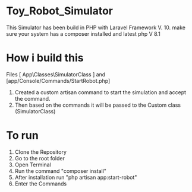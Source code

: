 # Toy_Robot_Simulator
This Simulator has been build in PHP with Laravel Framework V. 10.
make sure your system has a composer installed and latest php V 8.1

# How i build this
Files [ App\Classes\SimulatorClass ]  and [app/Console/Commands/StartRobot.php]
1. Created a custom artisan command to start the simulation and accept the command.
2. Then based on the commands it will be passed to the Custom class (SimulatorClass)

# To run

1. Clone the Repository
2. Go to the root folder
3. Open Terminal
4. Run the command "composer install"
5. After installation run "php artisan app:start-robot"
6. Enter the Commands


